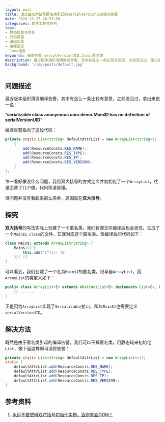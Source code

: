 ```yaml
---
layout: post
title: 注意由双大括号匿名类引起的serialVersionUID编译告警
date: 2020-10-27 20:33:00
categories: 软件工程师系列
tags:
- 静态检查与修复
- 代码审查
- 编码实现
- 编程语言
- Java语言
keywords: 编译告警,serialVersionUID,Java,匿名类
description: 最近版本组织清理编译告警，其中有这么一条比较有意思，之前没见过，拿出来说一说。
background: '/img/posts/default.jpg'
---
```


## 问题描述

最近版本组织清理编译告警，其中有这么一条比较有意思，之前没见过，拿出来说一说：

“**serializable class anonymous com.demo.Main$1 has no definition of serialVersionUID**”

编译告警指向了这段代码：

```java
private static List<String> defaultAttrList = new ArrayList<String>() {
    {
        add(ResourceConsts.RES_NAME);
        add(ResourceConsts.RES_TYPE);
        add(ResourceConsts.RES_IP);
        add(ResourceConsts.RES_VERSION);
    }
};
```

乍一看好像没什么问题，我用双大括号的方式定义并初始化了一个`ArrayList`，往里面塞了几个值，代码简洁易懂。

但问题并没有看起来那么简单，原因就在**双大括号**。

## 探究

**双大括号**的写法实际上创建了一个匿名类，我们将源文件编译后也会发现，生成了一个`Main$1.class`的文件，它就对应这个匿名类。反编译后的代码如下：

```java
class Main$1 extends ArrayList<String> {
    Main$1() {
        this.add("1");// 10
    }// 11
}
```

可以看到，我们创建了一个名为`Main$1`的匿名类，继承自`ArrayList`，而`ArrayList`的类定义如下：

```java
public class ArrayList<E> extends AbstractList<E> implements List<E>, RandomAccess, Cloneable, Serializable {
    // ......
}
```

正是因为`ArrayList`实现了`Serializable`接口，所以`Main$1`也需要定义`serialVersionUID`。

## 解决方法

既然是由于匿名类引起的编译告警，我们可以干掉匿名类，用静态域来初始化`List`，像下面这样即可消除告警：

```java
private static List<String> defaultAttrList = new ArrayList<>();
static {
    defaultAttrList.add(ResourceConsts.RES_NAME);
    defaultAttrList.add(ResourceConsts.RES_TYPE);
    defaultAttrList.add(ResourceConsts.RES_IP);
    defaultAttrList.add(ResourceConsts.RES_VERSION);
}
```

## 参考资料

1. [永远不要使用双花括号初始化实例，否则就会OOM！](https://segmentfault.com/a/1190000022717457)
